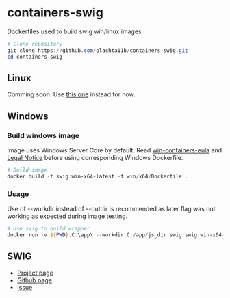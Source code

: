 # containers-swig
Dockerfiles used to build swig win/linux images

```powershell
# Clone repository
git clone https://github.com/plachta11b/containers-swig.git
cd containers-swig
```

## Linux
Comming soon. Use [this one](https://gist.github.com/rcoup/35e11e31d069689c9c09a70cc2fc7a0d) instead for now.

## Windows

### Build windows image
Image uses Windows Server Core by default. Read [win-containers-eula](https://docs.microsoft.com/en-us/virtualization/windowscontainers/images-eula) and [Legal Notice](https://github.com/microsoft/containerregistry/blob/main/legal/Container-Images-Legal-Notice.md) before using corresponding Windows Dockerfile.
```powershell
# Build image
docker build -t swig:win-x64-latest -f win/x64/Dockerfile .

```
### Usage
Use of --workdir instead of --outdir is recommended as later flag was not working as expected during image testing.
```powershell
# Use swig to build wrapper
docker run -v ${PWD}:C:\app\ --workdir C:/app/js_dir swig:swig:win-x64-latest C:\usr\src\swig\swig.exe -c++ -javascript -node -outcurrentdir C:\app\cpp_dir\app.i
```

## SWIG
- [Project page](http://www.swig.org/)
- [Github page](https://github.com/swig/swig)
- [Issue](https://github.com/swig/swig/issues/1112)

